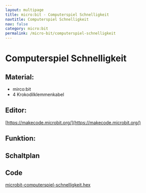 ```yaml
---
layout: multipage
title: micro:bit - Computerspiel Schnelligkeit
navtitle: Computerspiel Schnelligkeit
nav: false
category: micro:bit
permalink: /micro-bit/computerspiel-schnelligkeit
---
```


# Computerspiel Schnelligkeit

## Material:

+ mirco:bit
+ 4 Krokodilklemmenkabel

## Editor:

[https://makecode.microbit.org/](https://makecode.microbit.org/)

## Funktion:



## Schaltplan


## Code
[microbit-computerspiel-schnelligkeit.hex](appendix/microbit-computerspiel-schnelligkeit.hex)
